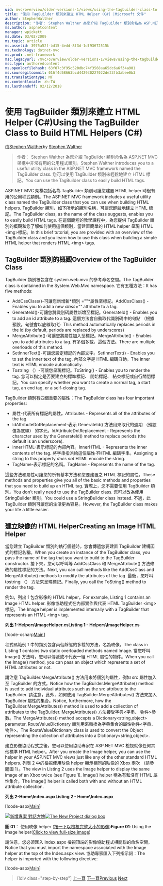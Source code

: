 ```yaml
---
uid: mvc/overview/older-versions-1/views/using-the-tagbuilder-class-to-build-html-helpers-cs
title: "使用 TagBuilder 類別來建立 HTML Helper (C#) |Microsoft 文件"
author: StephenWalther
description: "作者： Stephen Walther 為您介紹 TagBuilder 類別命名為 ASP.NET MVC 架構中非常有用的公用程式類別。 您可以輕鬆地使用 TagBuilder 類別..."
ms.author: aspnetcontent
manager: wpickett
ms.date: 03/02/2009
ms.topic: article
ms.assetid: 3975a52f-bd15-4edd-8f3d-1df93672515b
ms.technology: dotnet-mvc
ms.prod: .net-framework
msc.legacyurl: /mvc/overview/older-versions-1/views/using-the-tagbuilder-class-to-build-html-helpers-cs
msc.type: authoredcontent
ms.openlocfilehash: 63f07c3f95c520dbc74f3568aa65dc6a6f34a901
ms.sourcegitcommit: 016f4d58663bcd442930227022de23fb3abee0b3
ms.translationtype: MT
ms.contentlocale: zh-TW
ms.lasthandoff: 02/12/2018
---
```

<a name="using-the-tagbuilder-class-to-build-html-helpers-c"></a><span data-ttu-id="7fffd-104">使用 TagBuilder 類別來建立 HTML Helper (C#)</span><span class="sxs-lookup"><span data-stu-id="7fffd-104">Using the TagBuilder Class to Build HTML Helpers (C#)</span></span>
====================
<span data-ttu-id="7fffd-105">由[Stephen Walther](https://github.com/StephenWalther)</span><span class="sxs-lookup"><span data-stu-id="7fffd-105">by [Stephen Walther](https://github.com/StephenWalther)</span></span>

> <span data-ttu-id="7fffd-106">作者： Stephen Walther 為您介紹 TagBuilder 類別命名為 ASP.NET MVC 架構中非常有用的公用程式類別。</span><span class="sxs-lookup"><span data-stu-id="7fffd-106">Stephen Walther introduces you to a useful utility class in the ASP.NET MVC framework named the TagBuilder class.</span></span> <span data-ttu-id="7fffd-107">您可以使用 TagBuilder 類別來輕鬆地建立 HTML 標記。</span><span class="sxs-lookup"><span data-stu-id="7fffd-107">You can use the TagBuilder class to easily build HTML tags.</span></span>


<span data-ttu-id="7fffd-108">ASP.NET MVC 架構包括名為 TagBuilder 類別可讓您建置 HTML helper 時很有用的公用程式類別。</span><span class="sxs-lookup"><span data-stu-id="7fffd-108">The ASP.NET MVC framework includes a useful utility class named the TagBuilder class that you can use when building HTML helpers.</span></span> <span data-ttu-id="7fffd-109">TagBuilder 類別，如下所示的類別名稱，可讓您輕鬆地建立 HTML 標記。</span><span class="sxs-lookup"><span data-stu-id="7fffd-109">The TagBuilder class, as the name of the class suggests, enables you to easily build HTML tags.</span></span> <span data-ttu-id="7fffd-110">在這個簡短的教學課程中，為您提供 TagBuilder 類別的概觀和您了解如何使用這個類別，當建置簡單的 HTML helper 呈現 HTML &lt;img&gt;標記。</span><span class="sxs-lookup"><span data-stu-id="7fffd-110">In this brief tutorial, you are provided with an overview of the TagBuilder class and you learn how to use this class when building a simple HTML helper that renders HTML &lt;img&gt; tags.</span></span>

## <a name="overview-of-the-tagbuilder-class"></a><span data-ttu-id="7fffd-111">TagBuilder 類別的概觀</span><span class="sxs-lookup"><span data-stu-id="7fffd-111">Overview of the TagBuilder Class</span></span>

<span data-ttu-id="7fffd-112">TagBuilder 類別被包含在 system.web.mvc 的參考命名空間。</span><span class="sxs-lookup"><span data-stu-id="7fffd-112">The TagBuilder class is contained in the System.Web.Mvc namespace.</span></span> <span data-ttu-id="7fffd-113">它有五種方法：</span><span class="sxs-lookup"><span data-stu-id="7fffd-113">It has five methods:</span></span>

- <span data-ttu-id="7fffd-114">AddCssClass()-可讓您新增新*類別 =""*屬性至標記。</span><span class="sxs-lookup"><span data-stu-id="7fffd-114">AddCssClass() - Enables you to add a new *class=""* attribute to a tag.</span></span>
- <span data-ttu-id="7fffd-115">GenerateId()-可讓您將識別碼屬性新增至標記。</span><span class="sxs-lookup"><span data-stu-id="7fffd-115">GenerateId() - Enables you to add an id attribute to a tag.</span></span> <span data-ttu-id="7fffd-116">這個方法會自動取代識別碼中的句點 （根據預設，句號會以底線取代）</span><span class="sxs-lookup"><span data-stu-id="7fffd-116">This method automatically replaces periods in the id (by default, periods are replaced by underscores)</span></span>
- <span data-ttu-id="7fffd-117">MergeAttribute()-可讓您將屬性加入至標記。</span><span class="sxs-lookup"><span data-stu-id="7fffd-117">MergeAttribute() - Enables you to add attributes to a tag.</span></span> <span data-ttu-id="7fffd-118">有多個多載，這個方法。</span><span class="sxs-lookup"><span data-stu-id="7fffd-118">There are multiple overloads of this method.</span></span>
- <span data-ttu-id="7fffd-119">SetInnerText()-可讓您設定標記的內部文字。</span><span class="sxs-lookup"><span data-stu-id="7fffd-119">SetInnerText() - Enables you to set the inner text of the tag.</span></span> <span data-ttu-id="7fffd-120">內部文字是 HTML 編碼自動。</span><span class="sxs-lookup"><span data-stu-id="7fffd-120">The inner text is HTML encode automatically.</span></span>
- <span data-ttu-id="7fffd-121">Tostring （）-可讓您呈現標記。</span><span class="sxs-lookup"><span data-stu-id="7fffd-121">ToString() - Enables you to render the tag.</span></span> <span data-ttu-id="7fffd-122">您可以指定是否要建立的標準標記、 開始標記、 結束標記或自行關閉標記。</span><span class="sxs-lookup"><span data-stu-id="7fffd-122">You can specify whether you want to create a normal tag, a start tag, an end tag, or a self-closing tag.</span></span>
  

<span data-ttu-id="7fffd-123">TagBuilder 類別有四個重要的屬性：</span><span class="sxs-lookup"><span data-stu-id="7fffd-123">The TagBuilder class has four important properties:</span></span>

- <span data-ttu-id="7fffd-124">屬性-代表所有標記的屬性。</span><span class="sxs-lookup"><span data-stu-id="7fffd-124">Attributes - Represents all of the attributes of the tag.</span></span>
- <span data-ttu-id="7fffd-125">IdAttributeDotReplacement-表示 GenerateId() 方法用來取代的週期 （預設值為底線） 的字元。</span><span class="sxs-lookup"><span data-stu-id="7fffd-125">IdAttributeDotReplacement - Represents the character used by the GenerateId() method to replace periods (the default is an underscore).</span></span>
- <span data-ttu-id="7fffd-126">InnerHTML-表示標記的內部內容。</span><span class="sxs-lookup"><span data-stu-id="7fffd-126">InnerHTML - Represents the inner contents of the tag.</span></span> <span data-ttu-id="7fffd-127">將字串指派給這個屬性*不*HTML 編碼字串。</span><span class="sxs-lookup"><span data-stu-id="7fffd-127">Assigning a string to this property *does not* HTML encode the string.</span></span>
- <span data-ttu-id="7fffd-128">TagName-表示標記的名稱。</span><span class="sxs-lookup"><span data-stu-id="7fffd-128">TagName - Represents the name of the tag.</span></span>

<span data-ttu-id="7fffd-129">這些方法和屬性可讓您的所有基本方法和您要建置之 HTML 標記的屬性。</span><span class="sxs-lookup"><span data-stu-id="7fffd-129">These methods and properties give you all of the basic methods and properties that you need to build up an HTML tag.</span></span> <span data-ttu-id="7fffd-130">實際上，您不需要使用 TagBuilder 類別。</span><span class="sxs-lookup"><span data-stu-id="7fffd-130">You don't really need to use the TagBuilder class.</span></span> <span data-ttu-id="7fffd-131">您可以改為使用 StringBuilder 類別。</span><span class="sxs-lookup"><span data-stu-id="7fffd-131">You could use a StringBuilder class instead.</span></span> <span data-ttu-id="7fffd-132">不過，此 TagBuilder 類別可讓您的生活更為容易。</span><span class="sxs-lookup"><span data-stu-id="7fffd-132">However, the TagBuilder class makes your life a little easier.</span></span>

## <a name="creating-an-image-html-helper"></a><span data-ttu-id="7fffd-133">建立映像的 HTML Helper</span><span class="sxs-lookup"><span data-stu-id="7fffd-133">Creating an Image HTML Helper</span></span>

<span data-ttu-id="7fffd-134">當您建立 TagBuilder 類別的執行個體時，您會傳遞您要建置 TagBuilder 建構函式的標記名稱。</span><span class="sxs-lookup"><span data-stu-id="7fffd-134">When you create an instance of the TagBuilder class, you pass the name of the tag that you want to build to the TagBuilder constructor.</span></span> <span data-ttu-id="7fffd-135">接下來，您可以呼叫等 AddCssClass 和 MergeAttribute() 方法修改的屬性標記的方法。</span><span class="sxs-lookup"><span data-stu-id="7fffd-135">Next, you can call methods like the AddCssClass and MergeAttribute() methods to modify the attributes of the tag.</span></span> <span data-ttu-id="7fffd-136">最後，您呼叫 tostring （） 方法來呈現標記。</span><span class="sxs-lookup"><span data-stu-id="7fffd-136">Finally, you call the ToString() method to render the tag.</span></span>

<span data-ttu-id="7fffd-137">例如，列出 1 包含影像的 HTML helper。</span><span class="sxs-lookup"><span data-stu-id="7fffd-137">For example, Listing 1 contains an Image HTML helper.</span></span> <span data-ttu-id="7fffd-138">影像協助程式在內部實作與代表 HTML TagBuilder &lt;img&gt;標記。</span><span class="sxs-lookup"><span data-stu-id="7fffd-138">The Image helper is implemented internally with a TagBuilder that represents an HTML &lt;img&gt; tag.</span></span>

<span data-ttu-id="7fffd-139">**列出 1-Helpers\ImageHelper.cs**</span><span class="sxs-lookup"><span data-stu-id="7fffd-139">**Listing 1 - Helpers\ImageHelper.cs**</span></span>

[!code-csharp[Main](using-the-tagbuilder-class-to-build-html-helpers-cs/samples/sample1.cs)]

<span data-ttu-id="7fffd-140">程式碼範例 1 中的類別包含兩個靜態的多載的方法，名為映像。</span><span class="sxs-lookup"><span data-stu-id="7fffd-140">The class in Listing 1 contains two static overloaded methods named Image.</span></span> <span data-ttu-id="7fffd-141">當您呼叫 Image() 方法時，您可以傳遞或不代表一組 HTML 屬性的物件。</span><span class="sxs-lookup"><span data-stu-id="7fffd-141">When you call the Image() method, you can pass an object which represents a set of HTML attributes or not.</span></span>

<span data-ttu-id="7fffd-142">請注意 TagBuilder.MergeAttribute() 方法用來將個別的屬性，例如 src 屬性加入至 TagBuilder 的方式。</span><span class="sxs-lookup"><span data-stu-id="7fffd-142">Notice how the TagBuilder.MergeAttribute() method is used to add individual attributes such as the src attribute to the TagBuilder.</span></span> <span data-ttu-id="7fffd-143">請注意，此外，如何使用 TagBuilder.MergeAttributes() 方法來加入 TagBuilder 屬性的集合。</span><span class="sxs-lookup"><span data-stu-id="7fffd-143">Notice, furthermore, how the TagBuilder.MergeAttributes() method is used to add a collection of attributes to the TagBuilder.</span></span> <span data-ttu-id="7fffd-144">MergeAttributes() 方法接受字典&lt;字串、 物件&gt;參數。</span><span class="sxs-lookup"><span data-stu-id="7fffd-144">The MergeAttributes() method accepts a Dictionary&lt;string,object&gt; parameter.</span></span> <span data-ttu-id="7fffd-145">RouteValueDictionary 類別用來轉換為字典集合的屬性物件&lt;字串、 物件&gt;。</span><span class="sxs-lookup"><span data-stu-id="7fffd-145">The RouteValueDictionary class is used to convert the Object representing the collection of attributes into a Dictionary&lt;string,object&gt;.</span></span>

<span data-ttu-id="7fffd-146">建立影像協助程式之後，您可以使用協助專家在 ASP.NET MVC 檢視就像任何其他標準 HTML helper。</span><span class="sxs-lookup"><span data-stu-id="7fffd-146">After you create the Image helper, you can use the helper in your ASP.NET MVC views just like any of the other standard HTML helpers.</span></span> <span data-ttu-id="7fffd-147">列表 2 中的檢視使用映像 helper 顯示相同的映像的 Xbox 兩次 （請參閱圖 1）。</span><span class="sxs-lookup"><span data-stu-id="7fffd-147">The view in Listing 2 uses the Image helper to display the same image of an Xbox twice (see Figure 1).</span></span> <span data-ttu-id="7fffd-148">Image() helper 稱為有和沒有 HTML 屬性集合。</span><span class="sxs-lookup"><span data-stu-id="7fffd-148">The Image() helper is called both with and without an HTML attribute collection.</span></span>

<span data-ttu-id="7fffd-149">**列出 2-Home\Index.aspx**</span><span class="sxs-lookup"><span data-stu-id="7fffd-149">**Listing 2 - Home\Index.aspx**</span></span>

[!code-aspx[Main](using-the-tagbuilder-class-to-build-html-helpers-cs/samples/sample2.aspx)]


<span data-ttu-id="7fffd-150">[![新增專案 對話方塊](using-the-tagbuilder-class-to-build-html-helpers-cs/_static/image1.jpg)](using-the-tagbuilder-class-to-build-html-helpers-cs/_static/image1.png)</span><span class="sxs-lookup"><span data-stu-id="7fffd-150">[![The New Project dialog box](using-the-tagbuilder-class-to-build-html-helpers-cs/_static/image1.jpg)](using-the-tagbuilder-class-to-build-html-helpers-cs/_static/image1.png)</span></span>

<span data-ttu-id="7fffd-151">**圖 01**： 使用映像 helper ([按一下以檢視完整大小的影像](using-the-tagbuilder-class-to-build-html-helpers-cs/_static/image2.png))</span><span class="sxs-lookup"><span data-stu-id="7fffd-151">**Figure 01**: Using the Image helper([Click to view full-size image](using-the-tagbuilder-class-to-build-html-helpers-cs/_static/image2.png))</span></span>


<span data-ttu-id="7fffd-152">請注意，您必須匯入 Index.aspx 檢視頂端的影像協助程式相關聯的命名空間。</span><span class="sxs-lookup"><span data-stu-id="7fffd-152">Notice that you must import the namespace associated with the Image helper at the top of the Index.aspx view.</span></span> <span data-ttu-id="7fffd-153">協助專家匯入下列指示詞：</span><span class="sxs-lookup"><span data-stu-id="7fffd-153">The helper is imported with the following directive:</span></span>

[!code-aspx[Main](using-the-tagbuilder-class-to-build-html-helpers-cs/samples/sample3.aspx)]

>[!div class="step-by-step"]
<span data-ttu-id="7fffd-154">[上一頁](creating-custom-html-helpers-cs.md)
[下一頁](creating-page-layouts-with-view-master-pages-cs.md)</span><span class="sxs-lookup"><span data-stu-id="7fffd-154">[Previous](creating-custom-html-helpers-cs.md)
[Next](creating-page-layouts-with-view-master-pages-cs.md)</span></span>
